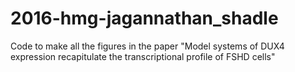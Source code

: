 # 2016-hmg-jagannathan_shadle
Code to make all the figures in the paper "Model systems of DUX4 expression recapitulate the transcriptional profile of FSHD cells"
